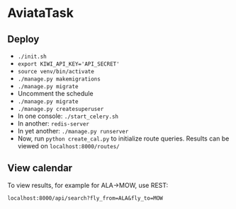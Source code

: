 # AviataTask

## Deploy

* `./init.sh`
* `export KIWI_API_KEY='API_SECRET'`
* `source venv/bin/activate`
* `./manage.py makemigrations`
* `./manage.py migrate`
* Uncomment the schedule
* `./manage.py migrate`
* `./manage.py createsuperuser`
* In one console: `./start_celery.sh`
* In another: `redis-server`
* In yet another: `./manage.py runserver`
* Now, run `python create_cal.py` to initialize route queries. Results can be viewed on `localhost:8000/routes/`

## View calendar

To view results, for example for ALA->MOW, use REST:

`localhost:8000/api/search?fly_from=ALA&fly_to=MOW`
